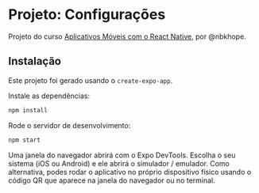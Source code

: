 # Projeto: Configurações

Projeto do curso [Aplicativos Móveis com o React Native](https://www.udemy.com/course/aplicativos-moveis-com-o-react-native), por @nbkhope.

## Instalação

Este projeto foi gerado usando o `create-expo-app`.

Instale as dependências:

```sh
npm install
```

Rode o servidor de desenvolvimento:

```sh
npm start
```

Uma janela do navegador abrirá com o Expo DevTools. Escolha o seu sistema (iOS ou Android) e ele abrirá o simulador / emulador. Como alternativa, podes rodar o aplicativo no próprio dispositivo físico usando o código QR que aparece na janela do navegador ou no terminal.
